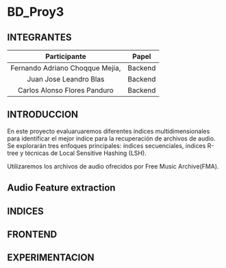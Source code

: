 # BD_Proy3
## INTEGRANTES

|            Participante             |   Papel   |
|:-----------------------------------:|:---------:|
|  Fernando Adriano Choqque Mejia,    |  Backend  |
|    Juan Jose Leandro Blas           |  Backend  |
|    Carlos Alonso Flores Panduro     |  Backend |


## INTRODUCCION
En este proyecto evaluaruaremos diferentes índices multidimensionales para identificar el mejor indice para la recuperación de archivos de audio. Se explorarán tres enfoques principales: índices secuenciales, índices R-tree y técnicas de Local Sensitive Hashing (LSH).

Utilizaremos los archivos de audio ofrecidos por Free Music Archive(FMA).

## Audio Feature extraction


## INDICES

## FRONTEND


## EXPERIMENTACION

